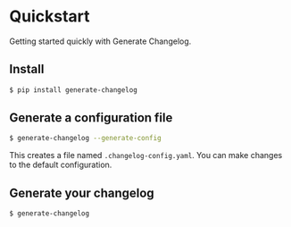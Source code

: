 # Quickstart

Getting started quickly with Generate Changelog.

## Install

```bash
$ pip install generate-changelog
```

## Generate a configuration file

```bash
$ generate-changelog --generate-config
```
This creates a file named `.changelog-config.yaml`. You can make changes to the default configuration.


## Generate your changelog

```bash
$ generate-changelog
```
